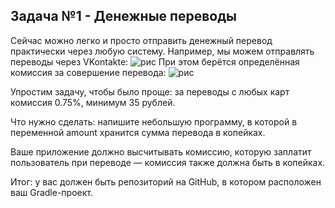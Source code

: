 ## Задача №1 - Денежные переводы
Сейчас можно легко и просто отправить денежный перевод практически через любую систему.
Например, мы можем отправлять переводы через VKontakte:
![рис](https://github.com/netology-code/kt-homeworks/raw/master/02_basics/pic/vk-pay.png)
При этом берётся определённая комиссия за совершение перевода:
![рис](https://github.com/netology-code/kt-homeworks/raw/master/02_basics/pic/vk-commission.png)

Упростим задачу, чтобы было проще: за переводы с любых карт комиссия 0.75%, минимум 35 рублей.

Что нужно сделать: напишите небольшую программу, в которой в переменной amount хранится сумма перевода в копейках.

Ваше приложение должно высчитывать комиссию, которую заплатит пользователь при переводе — комиссия также должна быть в копейках.

Итог: у вас должен быть репозиторий на GitHub, в котором расположен ваш Gradle-проект.
